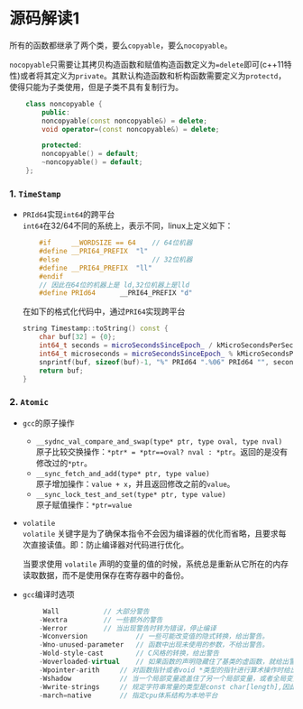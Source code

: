 # 源码解读1
所有的函数都继承了两个类，要么`copyable`，要么`nocopyable`。  

`nocopyable`只需要让其拷贝构造函数和赋值构造函数定义为`=delete`即可(c++11特性)或者将其定义为`private`。其默认构造函数和析构函数需要定义为`protectd`，使得只能为子类使用，但是子类不具有复制行为。
```cpp
    class noncopyable {
        public:
        noncopyable(const noncopyable&) = delete;
        void operator=(const noncopyable&) = delete;

        protected:
        noncopyable() = default;
        ~noncopyable() = default;
    };
```
### 1. `TimeStamp`
+ `PRId64`实现`int64`的跨平台   
    `int64`在32/64不同的系统上，表示不同，linux上定义如下：
    ```cpp
        #if     __WORDSIZE == 64    // 64位机器 
        #define __PRI64_PREFIX	"l" 
        #else                       // 32位机器
        #define __PRI64_PREFIX	"ll"
        #endif
        // 因此在64位的机器上是 ld,32位机器上是lld
        #define PRId64		__PRI64_PREFIX "d"
    ```
    在如下的格式化代码中，通过`PRI64`实现跨平台
    ```cpp
    string Timestamp::toString() const {
        char buf[32] = {0};
        int64_t seconds = microSecondsSinceEpoch_ / kMicroSecondsPerSecond;   // 整数
        int64_t microseconds = microSecondsSinceEpoch_ % kMicroSecondsPerSecond;  // 余数
        snprintf(buf, sizeof(buf)-1, "%" PRId64 ".%06" PRId64 "", seconds, microseconds);
        return buf;
    }
    ```
### 2. `Atomic`
+ `gcc`的原子操作
    + `__sydnc_val_compare_and_swap(type* ptr, type oval, type nval)`    
    原子比较交换操作：`*ptr* = *ptr==oval? nval : *ptr`。返回的是没有修改过的`*ptr`。
    + `__sync_fetch_and_add(type* ptr, type value)`  
    原子增加操作：`value + x`，并且返回修改之前的`value`。
    + `__sync_lock_test_and_set(type* ptr, type value)`  
    原子赋值操作：`*ptr=value`
+ `volatile`  
  `volatile` 关键字是为了确保本指令不会因为编译器的优化而省略，且要求每次直接读值。即：防止编译器对代码进行优化。

  当要求使用 `volatile` 声明的变量的值的时候，系统总是重新从它所在的内存读取数据，而不是使用保存在寄存器中的备份。

+ `gcc`编译时选项
    ```cpp
         Wall			// 大部分警告 
        -Wextra			// 一些额外的警告
        -Werror			// 当出现警告时转为错误，停止编译
        -Wconversion		    // 一些可能改变值的隐式转换，给出警告。
        -Wno-unused-parameter	// 函数中出现未使用的参数，不给出警告。
        -Wold-style-cast		// C风格的转换，给出警告
        -Woverloaded-virtual	// 如果函数的声明隐藏住了基类的虚函数，就给出警告。
        -Wpointer-arith		// 对函数指针或者void *类型的指针进行算术操作时给出警告
        -Wshadow		    // 当一个局部变量遮盖住了另一个局部变量，或者全局变量时，给出警告。
        -Wwrite-strings		// 规定字符串常量的类型是const char[length],因此,把这样的地址复制给 non-const char *指针将产生警告.这些警告能够帮助你在编译期间发现企图写入字符串常量 的代码
        -march=native		// 指定cpu体系结构为本地平台
    ```
